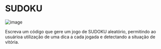 # SUDOKU

![image](https://github.com/Artur-Bertoni/Trabalho-Final-IA/assets/104460981/c963c02e-248f-4251-90ea-cf7144294cf4)

Escreva um código que gere um jogo de SUDOKU aleatório, permitindo ao usuárioa utilização de uma dica a cada  jogada  e detectando a situação de vitória.

